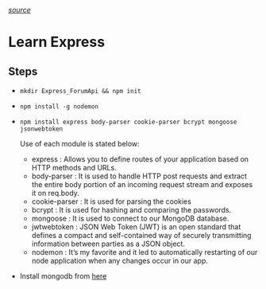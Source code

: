 _[source](https://medium.com/@sarthakmittal1461/to-build-login-sign-up-and-logout-restful-apis-with-node-js-using-jwt-authentication-f3d7287acca2)_

# Learn Express

## Steps
* ```mkdir Express_ForumApi && npm init```
* ```npm install -g nodemon```
* ```npm install express body-parser cookie-parser bcrypt mongoose jsonwebtoken```
    
    Use of each module is stated below:

    * express : Allows you to define routes of your application based on HTTP methods and URLs.
    * body-parser : It is used to handle HTTP post requests and extract the entire body portion of an incoming request stream and exposes it on req.body.
    * cookie-parser : It is used for parsing the cookies
    * bcrypt : It is used for hashing and comparing the passwords.
    * mongoose : It is used to connect to our MongoDB database.
    * jwtwebtoken : JSON Web Token (JWT) is an open standard that defines a compact and self-contained way of securely transmitting information between parties as a JSON object.
    * nodemon : It’s my favorite and it led to automatically restarting of our node application when any changes occur in our app.

* Install mongodb from [here](https://www.mongodb.com/try/download/community?tck=docs_server)